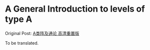 # A General Introduction to levels of type A

Original Post: [A类阵及通论 高清重置版](https://www.bilibili.com/read/readlist/rl361366)

To be translated.